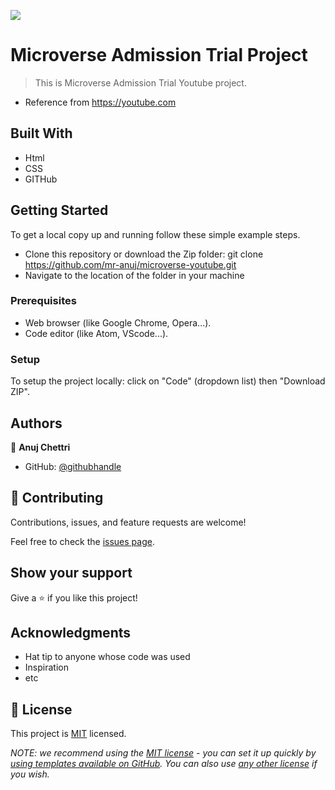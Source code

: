 ![](https://img.shields.io/badge/Microverse-blueviolet)

# Microverse Admission Trial Project

> This is Microverse Admission Trial Youtube project.
- Reference from https://youtube.com

## Built With

- Html
- CSS
- GITHub

## Getting Started
 To get a local copy up and running follow these simple example steps.
- Clone this repository or download the Zip folder:
git clone https://github.com/mr-anuj/microverse-youtube.git
- Navigate to the location of the folder in your machine


### Prerequisites
- Web browser (like Google Chrome, Opera...).
- Code editor (like Atom, VScode...).

### Setup
To setup the project locally: click on "Code" (dropdown list) then "Download ZIP".


## Authors

👤 **Anuj Chettri**

- GitHub: [@githubhandle](https://github.com/mr-anuj)


## 🤝 Contributing

Contributions, issues, and feature requests are welcome!

Feel free to check the [issues page](../../issues/).

## Show your support

Give a ⭐️ if you like this project!

## Acknowledgments

- Hat tip to anyone whose code was used
- Inspiration
- etc

## 📝 License

This project is [MIT](./LICENSE) licensed.

_NOTE: we recommend using the [MIT license](https://choosealicense.com/licenses/mit/) - you can set it up quickly by [using templates available on GitHub](https://docs.github.com/en/communities/setting-up-your-project-for-healthy-contributions/adding-a-license-to-a-repository). You can also use [any other license](https://choosealicense.com/licenses/) if you wish._
